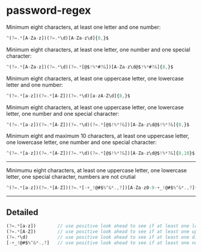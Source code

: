 # password-regex

Minimum eight characters, at least one letter and one number:
```js
^(?=.*[A-Za-z])(?=.*\d)[A-Za-z\d]{8,}$
```

Minimum eight characters, at least one letter, one number and one special character:
```js
^(?=.*[A-Za-z])(?=.*\d)(?=.*[@$!%*#?&])[A-Za-z\d@$!%*#?&]{8,}$
```

Minimum eight characters, at least one uppercase letter, one lowercase letter and one number:
```js
^(?=.*[a-z])(?=.*[A-Z])(?=.*\d)[a-zA-Z\d]{8,}$
```

Minimum eight characters, at least one uppercase letter, one lowercase letter, one number and one special character:
```js
^(?=.*[a-z])(?=.*[A-Z])(?=.*\d)(?=.*[@$!%*?&])[A-Za-z\d@$!%*?&]{8,}$
```

Minimum eight and maximum 10 characters, at least one uppercase letter, one lowercase letter, one number and one special character:
```js
^(?=.*[a-z])(?=.*[A-Z])(?=.*\d)(?=.*[@$!%*?&])[A-Za-z\d@$!%*?&]{8,10}$
```

---------------------------------------------------------------
Minimumu eight characters, at least one uppercase letter, one lowercase letter, one special character, numbers are not crutial
```js
^(?=.*[a-z])(?=.*[A-Z])(?=.*[-+_!@#$%^&*.,?])[A-Za-z0-9-+_!@#$%^&*.,?]{8,}$
```
---------------------------------------------------------------
## Detailed
```js
(?=.*[a-z])        // use positive look ahead to see if at least one lower case letter exists
(?=.*[A-Z])        // use positive look ahead to see if at least one upper case letter exists
(?=.*\d)           // use positive look ahead to see if at least one digit exists
[-+_!@#$%^&*.,?]   // use positive look ahead to see if at least one non-word character exists
```
